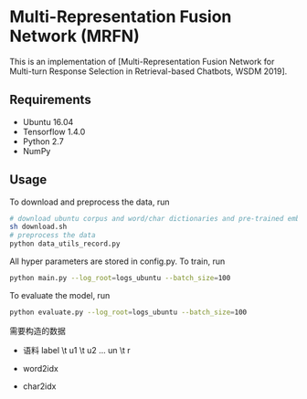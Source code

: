 # Multi-Representation Fusion Network (MRFN)

This is an implementation of [Multi-Representation Fusion Network for Multi-turn Response Selection in Retrieval-based Chatbots, WSDM 2019].


## Requirements
* Ubuntu 16.04
* Tensorflow 1.4.0
* Python 2.7
* NumPy

## Usage
To download and preprocess the data, run

```bash
# download ubuntu corpus and word/char dictionaries and pre-trained embeddings 
sh download.sh
# preprocess the data
python data_utils_record.py
```

All hyper parameters are stored in config.py. To train, run

```bash
python main.py --log_root=logs_ubuntu --batch_size=100
```

To evaluate the model, run
```bash
python evaluate.py --log_root=logs_ubuntu --batch_size=100
```


需要构造的数据
+ 语料
label \t u1 \t u2 ... un \t r
+ word2idx

+ char2idx